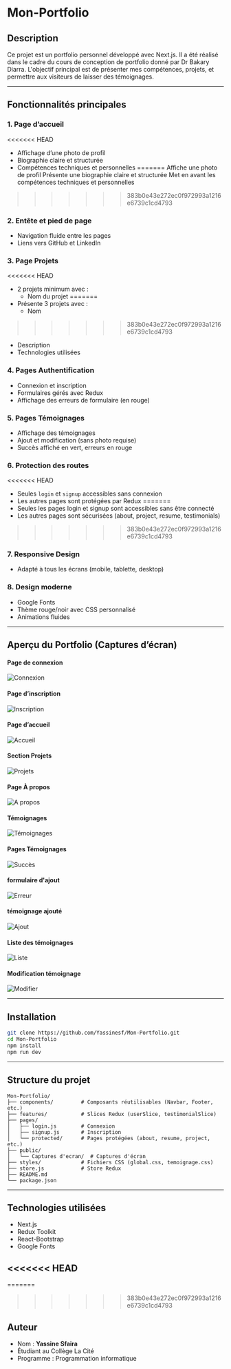 # Mon-Portfolio

## Description

Ce projet est un portfolio personnel développé avec Next.js. Il a été réalisé dans le cadre du cours de conception de portfolio donné par Dr Bakary Diarra. L'objectif principal est de présenter mes compétences, projets, et permettre aux visiteurs de laisser des témoignages.

---

## Fonctionnalités principales

### 1. Page d’accueil
<<<<<<< HEAD
- Affichage d’une photo de profil
- Biographie claire et structurée
- Compétences techniques et personnelles
=======
 Affiche une photo de profil
 Présente une biographie claire et structurée
Met en avant les compétences techniques et personnelles
>>>>>>> 383b0e43e272ec0f972993a1216e6739c1cd4793

### 2. Entête et pied de page
- Navigation fluide entre les pages
- Liens vers GitHub et LinkedIn

### 3. Page Projets
<<<<<<< HEAD
- 2 projets minimum avec :
  - Nom du projet
=======
- Présente 3 projets avec :
  - Nom
>>>>>>> 383b0e43e272ec0f972993a1216e6739c1cd4793
  - Description
  - Technologies utilisées

### 4. Pages Authentification
- Connexion et inscription
- Formulaires gérés avec Redux
- Affichage des erreurs de formulaire (en rouge)

### 5. Pages Témoignages
- Affichage des témoignages
- Ajout et modification (sans photo requise)
- Succès affiché en vert, erreurs en rouge

### 6. Protection des routes
<<<<<<< HEAD
- Seules `login` et `signup` accessibles sans connexion
- Les autres pages sont protégées par Redux
=======
- Seules les pages login et signup sont accessibles sans être connecté
- Les autres pages sont sécurisées (about, project, resume, testimonials)
>>>>>>> 383b0e43e272ec0f972993a1216e6739c1cd4793

### 7. Responsive Design
- Adapté à tous les écrans (mobile, tablette, desktop)

### 8. Design moderne
- Google Fonts
- Thème rouge/noir avec CSS personnalisé
- Animations fluides

---

## Aperçu du Portfolio (Captures d’écran)

#### Page de connexion
![Connexion](./Captures%20d%27ecran/Connexion.png)

#### Page d’inscription
![Inscription](./Captures%20d%27ecran/inscription.png)

#### Page d’accueil
![Accueil](./Captures%20d%27ecran/p1.png)

#### Section Projets
![Projets](./Captures%20d%27ecran/p2.png)

#### Page À propos
![A propos](./Captures%20d%27ecran/p3.png)

#### Témoignages
![Témoignages](./Captures%20d%27ecran/p4.png)

#### Pages Témoignages
![Succès](./Captures%20d%27ecran/p5.png)

#### formulaire d'ajout
![Erreur](./Captures%20d%27ecran/p6.png)

#### témoignage ajouté
![Ajout](./Captures%20d%27ecran/p7.png)

#### Liste des témoignages
![Liste](./Captures%20d%27ecran/p8.png)

#### Modification témoignage
![Modifier](./Captures%20d%27ecran/p9.png)

---

## Installation

```bash
git clone https://github.com/Yassinesf/Mon-Portfolio.git
cd Mon-Portfolio
npm install
npm run dev
```

---

## Structure du projet

```
Mon-Portfolio/
├── components/         # Composants réutilisables (Navbar, Footer, etc.)
├── features/           # Slices Redux (userSlice, testimonialSlice)
├── pages/
│   ├── login.js        # Connexion
│   ├── signup.js       # Inscription
│   └── protected/      # Pages protégées (about, resume, project, etc.)
├── public/
│   └── Captures d'ecran/  # Captures d'écran
├── styles/             # Fichiers CSS (global.css, temoignage.css)
├── store.js            # Store Redux
├── README.md
└── package.json
```

---

## Technologies utilisées
- Next.js
- Redux Toolkit
- React-Bootstrap
- Google Fonts

<<<<<<< HEAD
---
=======
>>>>>>> 383b0e43e272ec0f972993a1216e6739c1cd4793

## Auteur
- Nom : **Yassine Sfaira**
- Étudiant au Collège La Cité
- Programme : Programmation informatique
